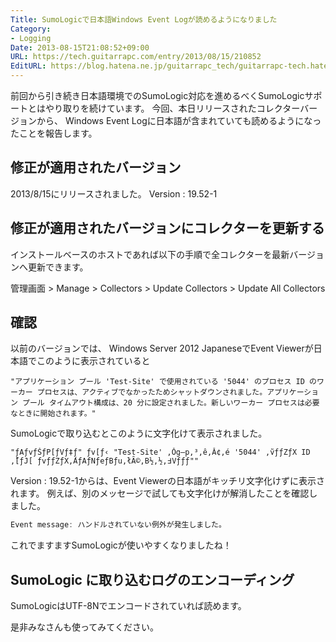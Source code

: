 ```yaml
---
Title: SumoLogicで日本語Windows Event Logが読めるようになりました
Category:
- Logging
Date: 2013-08-15T21:08:52+09:00
URL: https://tech.guitarrapc.com/entry/2013/08/15/210852
EditURL: https://blog.hatena.ne.jp/guitarrapc_tech/guitarrapc-tech.hatenablog.com/atom/entry/6802418398340959975
---
```



前回から引き続き日本語環境でのSumoLogic対応を進めるべくSumoLogicサポートとはやり取りを続けています。
今回、本日リリースされたコレクターバージョンから、 Windows Event Logに日本語が含まれていても読めるようになったことを報告します。

## 修正が適用されたバージョン

2013/8/15にリリースされました。
Version : 19.52-1


## 修正が適用されたバージョンにコレクターを更新する

インストールベースのホストであれば以下の手順で全コレクターを最新バージョンへ更新できます。

管理画面 > Manage > Collectors > Update Collectors > Update All Collectors

## 確認

以前のバージョンでは、 Windows Server 2012 JapaneseでEvent Viewerが日本語でこのように表示されていると

```
"アプリケーション プール 'Test-Site' で使用されている '5044' のプロセス ID のワーカー プロセスは、アクティブでなかったためシャットダウンされました。アプリケーション プール タイムアウト構成は、20 分に設定されました。新しいワーカー プロセスは必要なときに開始されます。"
```


SumoLogicで取り込むとこのように文字化けて表示されました。

```
"ƒAƒvƒŠƒP[ƒVƒ‡ƒ" ƒv[ƒ‹ "Test-Site' ‚Ŏg—p‚³‚ê‚Ă¢‚é '5044' ‚̃vƒƒZƒX ID ‚̃[ƒJ[ ƒvƒƒZƒX‚́AƒAƒNƒeƒBƒu‚łȂ©‚B½‚½‚߃Vƒƒƒ""
```


Version : 19.52-1からは、Event Viewerの日本語がキッチリ文字化けずに表示されます。
例えば、別のメッセージで試しても文字化けが解消したことを確認しました。

```ps1
Event message: ハンドルされていない例外が発生しました。
```


これでますますSumoLogicが使いやすくなりましたね！

## SumoLogic に取り込むログのエンコーディング

SumoLogicはUTF-8Nでエンコードされていれば読めます。


是非みなさんも使ってみてください。
